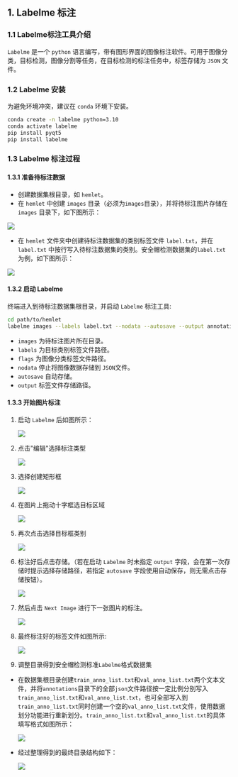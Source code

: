 ## 1. Labelme 标注

### 1.1 Labelme标注工具介绍
`Labelme` 是一个 `python` 语言编写，带有图形界面的图像标注软件。可用于图像分类，目标检测，图像分割等任务，在目标检测的标注任务中，标签存储为 `JSON` 文件。

### 1.2 Labelme 安装
为避免环境冲突，建议在 `conda` 环境下安装。

```bash
conda create -n labelme python=3.10
conda activate labelme
pip install pyqt5
pip install labelme
```

### 1.3 Labelme 标注过程
#### 1.3.1 准备待标注数据
* 创建数据集根目录，如 `hemlet`。
* 在 `hemlet` 中创建 `images` 目录（必须为`images`目录），并将待标注图片存储在 `images` 目录下，如下图所示：

<img src="01.png">

* 在 `hemlet` 文件夹中创建待标注数据集的类别标签文件 `label.txt`，并在 `label.txt` 中按行写入待标注数据集的类别。安全帽检测数据集的`label.txt`为例，如下图所示：

<img src="02.png">

#### 1.3.2 启动 Labelme
终端进入到待标注数据集根目录，并启动 `Labelme` 标注工具:

```bash
cd path/to/hemlet
labelme images --labels label.txt --nodata --autosave --output annotations
```

* `images` 为待标注图片所在目录。
* `labels` 为目标类别标签文件路径。
* `flags` 为图像分类标签文件路径。
* `nodata` 停止将图像数据存储到 `JSON`文件。
* `autosave` 自动存储。
* `output` 标签文件存储路径。

#### 1.3.3 开始图片标注
1. 启动 `Labelme` 后如图所示：

   <img src="03.png">

2. 点击"编辑"选择标注类型

   <img src="04.png">

3. 选择创建矩形框

   <img src="05.png">

4. 在图片上拖动十字框选目标区域

   <img src="06.png">

5. 再次点击选择目标框类别

   <img src="07.png">

6. 标注好后点击存储。（若在启动 `Labelme` 时未指定 `output` 字段，会在第一次存储时提示选择存储路径，若指定 `autosave` 字段使用自动保存，则无需点击存储按钮）。

   <img src="905.png">

7. 然后点击 `Next Image` 进行下一张图片的标注。

   <img src="906.png">

8. 最终标注好的标签文件如图所示:

   <img src="08.png">


9. 调整目录得到安全帽检测标准`Labelme`格式数据集
  * 在数据集根目录创建`train_anno_list.txt`和`val_anno_list.txt`两个文本文件，并将`annotations`目录下的全部`json`文件路径按一定比例分别写入`train_anno_list.txt`和`val_anno_list.txt`，也可全部写入到`train_anno_list.txt`同时创建一个空的`val_anno_list.txt`文件，使用数据划分功能进行重新划分。`train_anno_list.txt`和`val_anno_list.txt`的具体填写格式如图所示：

    <img src="09.png">

  * 经过整理得到的最终目录结构如下：

    <img src="10.png">
